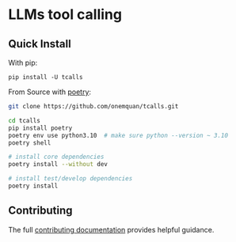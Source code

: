 # LLMs tool calling


## Quick Install
With pip:
```
pip install -U tcalls
```

From Source with [poetry](https://python-poetry.org):
```bash
git clone https://github.com/onemquan/tcalls.git

cd tcalls
pip install poetry
poetry env use python3.10  # make sure python --version ~ 3.10
poetry shell

# install core dependencies
poetry install --without dev

# install test/develop dependencies
poetry install
```

## Contributing
The full [contributing documentation](./CONTRIBUTING.md) provides helpful guidance.

